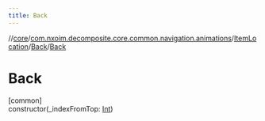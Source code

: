 ```yaml
---
title: Back
---
```

//[core](../../../../index.html)/[com.nxoim.decomposite.core.common.navigation.animations](../../index.html)/[ItemLocation](../index.html)/[Back](index.html)/[Back](-back.html)



# Back



[common]\
constructor(_indexFromTop: [Int](https://kotlinlang.org/api/latest/jvm/stdlib/kotlin/-int/index.html))




